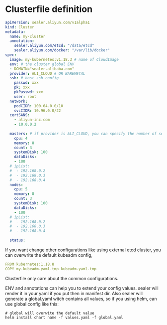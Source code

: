 # Clusterfile definition

```yaml
apiVersion: sealer.aliyun.com/v1alpha1
kind: Cluster
metadata:
  name: my-cluster
  annotation:
    sealer.aliyun.com/etcd: "/data/etcd" 
    sealer.aliyun.com/docker: "/var/lib/docker"
spec:
  image: my-kubernetes:v1.18.3 # name of CloudImage
  env: # the cluster global ENV
  - DOMAIN="sealer.alibaba.com"
  provider: ALI_CLOUD # OR BAREMETAL
  ssh: # host ssh config
    passwd: xxx
    pk: xxx
    pkPasswd: xxx
    user: root
  network:
    podCIDR: 100.64.0.0/10
    svcCIDR: 10.96.0.0/22
  certSANS:
    - aliyun-inc.com
    - 10.0.0.2
    
  masters: # if provider is ALI_CLOUD, you can specify the number of server, if BAREMETAL using ipList.
    cpu: 4
    memory: 8
    count: 3
    systemDisk: 100
    dataDisks:
    - 100
  # ipList:
  #  - 192.168.0.2
  #  - 192.168.0.3
  #  - 192.168.0.4
  nodes:
    cpu: 5
    memory: 8
    count: 3
    systemDisk: 100
    dataDisks:
    - 100
  # ipList:
  #  - 192.168.0.2
  #  - 192.168.0.3
  #  - 192.168.0.4
  
  status:
```
If you want change other configurations like using external etcd cluster, you can overwrite the default kubeadm config,
```yaml
FROM kubernetes:1.18.8
COPY my-kubeadm.yaml.tmp kubeadm.yaml.tmp
```

Clusterfile only care about the common configurations.

ENV and annotations can help you to extend your config values. sealer will render it in your yaml if you put then in manifest dir.
Also sealer will generate a global.yaml witch contains all values, so if you using helm, can use global config like this:
```shell script
# global will overwite the default value
helm install chart name -f values.yaml -f global.yaml
```
